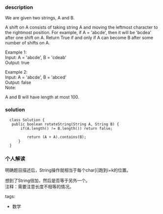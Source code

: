 ### description    
  We are given two strings, A and B.  
    
  A shift on A consists of taking string A and moving the leftmost character to the rightmost position. For example, if A = 'abcde', then it will be 'bcdea' after one shift on A. Return True if and only if A can become B after some number of shifts on A.  
    
  Example 1:  
  Input: A = 'abcde', B = 'cdeab'  
  Output: true  
    
  Example 2:  
  Input: A = 'abcde', B = 'abced'  
  Output: false  
  Note:  
    
  A and B will have length at most 100.  
### solution    
```    
  class Solution {  
   public boolean rotateString(String A, String B) {  
       if(A.length() != B.length()) return false;  
    
          return (A + A).contains(B);  
      }  
  }  
```    
    
### 个人解读    
  明确题目描述后，String操作就相当于每个char[i]跑到i+k的位置。  
    
  想到了String倍加，然后是否等于另外一个。  
  注释：需要注意长度不相等的情况。  
    
tags:    
  -  数学  
